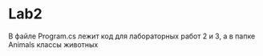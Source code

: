 # Lab2
В файле Program.cs лежит код для лабораторных работ 2 и 3, а в папке Animals классы животных
